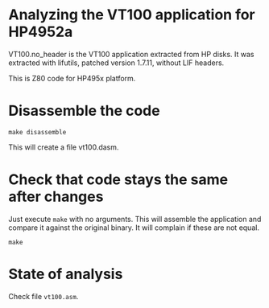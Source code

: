 # Analyzing the VT100 application for HP4952a

VT100.no_header is the VT100 application extracted from HP disks.
It was extracted with lifutils, patched version 1.7.11, without LIF headers.

This is Z80 code for HP495x platform.

# Disassemble the code
```shell
make disassemble
```
This will create a file vt100.dasm.

# Check that code stays the same after changes
Just execute ```make``` with no arguments. This will assemble the application and compare it
against the original binary. It will complain if these are not equal.
```shell
make 
```

# State of analysis
Check file ```vt100.asm```. 